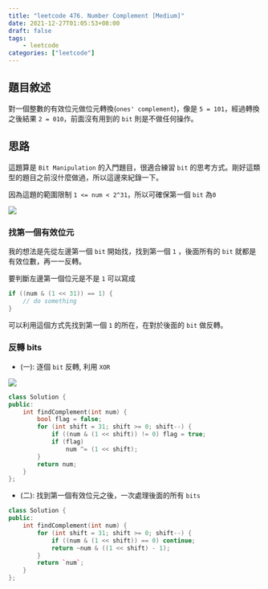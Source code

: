 ```yaml
---
title: "leetcode 476. Number Complement [Medium]"
date: 2021-12-27T01:05:53+08:00
draft: false
tags: 
    - leetcode
categories: ["leetcode"]
---
```


## 題目敘述

對一個整數的有效位元做位元轉換(`ones' complement`)，像是 `5 = 101`，經過轉換之後結果 `2 = 010`，前面沒有用到的 `bit` 則是不做任何操作。

## 思路

這題算是 `Bit Manipulation` 的入門題目，很適合練習 `bit` 的思考方式。剛好這類型的題目之前沒什麼做過，所以這邊來紀錄一下。

因為這題的範圍限制 `1 <= num < 2^31`，所以可確保第一個 `bit` 為`0`

![](https://i.imgur.com/rWUxr5v.png)

### 找第一個有效位元

我的想法是先從左邊第一個 `bit` 開始找，找到第一個 `1` ，後面所有的 `bit` 就都是有效位數，再一一反轉。

要判斷左邊第一個位元是不是 `1` 可以寫成
```c++
if ((num & (1 << 31)) == 1) {
	// do something
}
```

可以利用這個方式先找到第一個 `1` 的所在，在對於後面的 `bit` 做反轉。

### 反轉 bits

- (一): 逐個 `bit` 反轉, 利用 `XOR`

![](https://i.imgur.com/wEz4nh1.png)

```c++
class Solution {
public:
    int findComplement(int num) {
        bool flag = false;
        for (int shift = 31; shift >= 0; shift--) {
            if ((num & (1 << shift)) != 0) flag = true; 
            if (flag)
                num ^= (1 << shift);       
        }
        return num;
    }
};
```

- (二): 找到第一個有效位元之後，一次處理後面的所有 `bits`

```c++
class Solution {
public:
    int findComplement(int num) {
        for (int shift = 31; shift >= 0; shift--) {
            if ((num & (1 << shift)) == 0) continue; 
            return ~num & ((1 << shift) - 1);
        }
        return `num`;
    }
};
```